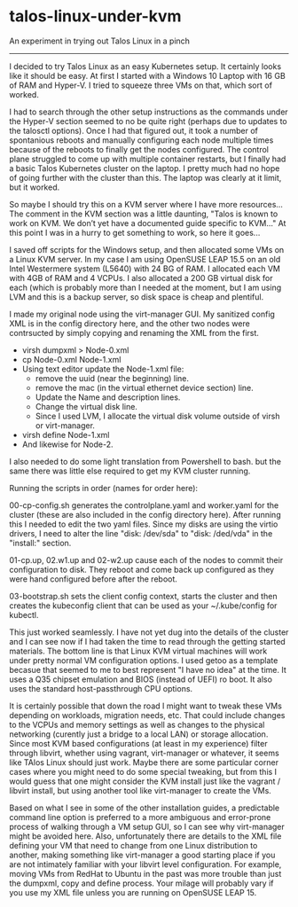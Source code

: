 # talos-linux-under-kvm
An experiment in trying out Talos Linux in a pinch

---

I decided to try Talos Linux as an easy Kubernetes setup.  It certainly looks like
it should be easy.  At first I started with a Windows 10 Laptop with 16 GB of RAM
and Hyper-V.  I tried to squeeze three VMs on that, which sort of worked.

I had to search through the other setup instructions as the commands under the
Hyper-V section seemed to no be quite right (perhaps due to updates to the talosctl
options). Once I had that figured out, it took a number of spontanious reboots
and manually configuring each node multiple times because of the reboots to finally
get the nodes configured. The control plane struggled to come up with multiple
container restarts, but I finally had a basic Talos Kubernetes cluster on the laptop.
I pretty much had no hope of going further with the cluster than this.  The laptop
was clearly at it limit, but it worked.

So maybe I should try this on a KVM server where I have more resources...  The comment
in the KVM section was a little daunting, "Talos is known to work on KVM.
We don’t yet have a documented guide specific to KVM..." At this point I was in a hurry
to get something to work, so here it goes...

I saved off scripts for the Windows setup, and then allocated some VMs on a Linux
KVM server.  In my case I am using OpenSUSE LEAP 15.5 on an old Intel Westermere
system (L5640) with 24 BG of RAM.  I allocated each VM with 4GB of RAM and 4 VCPUs.
I also allocated a 200 GB virtual disk for each (which is probably more than I needed
at the moment, but I am using LVM and this is a backup server, so disk space is cheap
and plentiful.

I made my original node using the virt-manager GUI.  My sanitized config XML is in the
config directory here, and the other two nodes were contrsucted by simply copying and
renaming the XML from the first.
* virsh dumpxml <domainname> > Node-0.xml
* cp Node-0.xml Node-1.xml
* Using text editor update the Node-1.xml file:
  * remove the uuid (near the beginning) line.
  * remove the mac (in the virtual ethernet device section) line.
  * Update the Name and description lines.
  * Change the virtual disk line.
  * Since I used LVM, I allocate the virtual disk volume outside of virsh or virt-manager.
* virsh define Node-1.xml
* And likewise for Node-2.

I also needed to do some light translation from Powershell to bash. but the same there was
little else required to get my KVM cluster running.

Running the scripts in order (names for order here):

00-cp-config.sh generates the controlplane.yaml and worker.yaml for the cluster (these are
also included in the config directory here).  After running this I needed to edit the two
yaml files.  Since my disks are using the virtio drivers, I need to alter the line
"disk: /dev/sda" to "disk: /ded/vda" in the "install:" section.

01-cp.up, 02.w1.up and 02-w2.up cause each of the nodes to commit their configuration to
disk.  They reboot and come back up configured as they were hand configured before after
the reboot.

03-bootstrap.sh sets the client config context, starts the cluster and then creates the
kubeconfig client that can be used as your ~/.kube/config for kubectl.

This just worked seamlessly.  I have not yet dug into the details of the cluster and I
can see now if I had taken the time to read through the getting started materials.  The
bottom line is that Linux KVM virtual machines will work under pretty normal VM
configuration options.  I used getoo as a template becasue that seemed to me to best
represent "I have no idea" at the time.  It uses a Q35 chipset emulation and BIOS
(instead of UEFI) ro boot.  It also uses the standard host-passthrough CPU options.

It is certainly possible that down the road I might want to tweak these VMs depending
on workloads, migration needs, etc.  That could include changes to the VCPUs and
memory settings as well as changes to the physical networking (curently just a bridge
to a local LAN) or storage allocation.  Since most KVM based configurations (at least
in my experience) filter through libvirt, whether using vagrant, virt-manager or
whatever, it seems like TAlos Linux should just work.  Maybe there are some particular
corner cases where you might need to do some special tweaking, but from this I would
guess that one might consider the KVM install just like the vagrant / libvirt install,
but using another tool like virt-manager to create the VMs.

Based on what I see in some of the other installation guides, a predictable command
line option is preferred to a more ambiguous and error-prone process of walking through
a VM setup GUI, so I can see why virt-manager might be avoided here.  Also, unfortunately
there are details to the XML file defining your VM that need to change from one Linux
distribution to another, making something like virt-manager a good starting place if
you are not intimately familiar with your libvirt level configuration.  For example,
moving VMs from RedHat to Ubuntu in the past was more trouble than just the dumpxml,
copy and define process.  Your milage will probably vary if you use my XML file unless
you are running on OpenSUSE LEAP 15.

